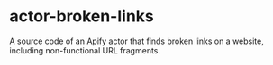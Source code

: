 # actor-broken-links
A source code of an Apify actor that finds broken links on a website, including non-functional URL fragments.
